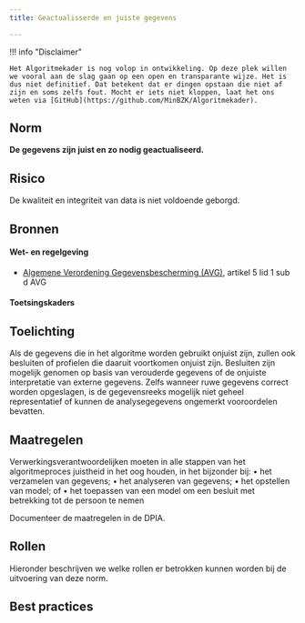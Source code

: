 ```yaml
---
title: Geactualisserde en juiste gegevens

---
```


!!! info "Disclaimer"

    Het Algoritmekader is nog volop in ontwikkeling. Op deze plek willen we vooral aan de slag gaan op een open en transparante wijze. Het is dus niet definitief. Dat betekent dat er dingen opstaan die niet af zijn en soms zelfs fout. Mocht er iets niet kloppen, laat het ons weten via [GitHub](https://github.com/MinBZK/Algoritmekader).


## Norm
**De gegevens zijn juist en zo nodig geactualiseerd.**

## Risico
De kwaliteit en integriteit van data is niet voldoende geborgd.

## Bronnen

#### Wet- en regelgeving

- [Algemene Verordening Gegevensbescherming (AVG)](https://eur-lex.europa.eu/legal-content/NL/TXT/HTML/?uri=CELEX:32016R0679&qid=1685451198313), artikel 5 lid 1 sub d AVG

#### Toetsingskaders


## Toelichting
Als de gegevens die in het algoritme worden gebruikt onjuist zijn, zullen ook besluiten of profielen die daaruit voortkomen onjuist zijn. Besluiten zijn mogelijk genomen op basis van verouderde gegevens of de onjuiste interpretatie van externe gegevens. Zelfs wanneer ruwe gegevens correct worden opgeslagen, is de gegevensreeks mogelijk niet geheel representatief of kunnen de analysegegevens ongemerkt vooroordelen bevatten.

## Maatregelen
Verwerkingsverantwoordelijken moeten in alle stappen van het algoritmeproces juistheid in het oog houden, in het bijzonder bij:
• het verzamelen van gegevens;
• het analyseren van gegevens;
• het opstellen van model; of
• het toepassen van een model om een besluit met betrekking tot de persoon te nemen

Documenteer de maatregelen in de DPIA. 

## Rollen
Hieronder beschrijven we welke rollen er betrokken kunnen worden bij de uitvoering van deze norm. 



## Best practices

